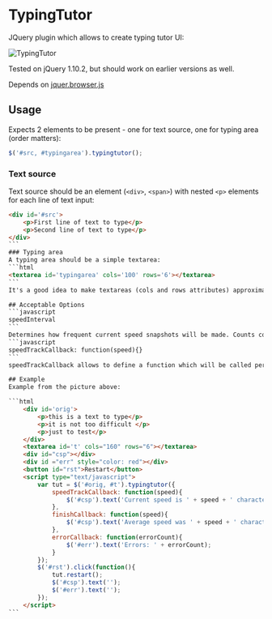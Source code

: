 # TypingTutor

JQuery plugin which allows to create typing tutor UI:

![TypingTutor](http://s14.postimg.org/x9q5aimvl/type.png)

Tested on jQuery 1.10.2, but should work on earlier versions as well.

Depends on [jquer.browser.js](http://jquery.thewikies.com/browser)

## Usage
Expects 2 elements to be present - one for text source, one for typing area (order matters):
```javascript
$('#src, #typingarea').typingtutor();
```
### Text source
Text source should be an element 
(`<div>`, `<span>`) with nested `<p>` elements for each line of text input:
````html
<div id='#src'>
    <p>First line of text to type</p>
    <p>Second line of text to type</p>
</div>
```
### Typing area
A typing area should be a simple textarea:
```html
<textarea id='typingarea' cols='100' rows='6'></textarea>
```
It's a good idea to make textareas (cols and rows attributes) approximately the same size as input text size.

## Acceptable Options
```javascript
speedInterval
```
Determines how frequent current speed snapshots will be made. Counts continuously typed characters (with no erroneous one present, an error will reset the counter). Defaults to 4, which means that current speed callback will be called on every 4 subsequently typed correct characters.
```javascript
speedTrackCallback: function(speed){}
```
speedTrackCallback allows to define a function which will be called periodically (depending on *speedInterval* parameter) with parameter *speed* which corresponds to typed characters per minute.

## Example
Example from the picture above:

```html
	<div id='orig'>
		<p>this is a text to type</p>
		<p>it is not too difficult </p>
		<p>just to test</p>
	</div>
	<textarea id='t' cols="160" rows="6"></textarea>
	<div id="csp"></div>
	<div id ="err" style="color: red"></div>
	<button id="rst">Restart</button>
	<script type="text/javascript">
		var tut = $('#orig, #t').typingtutor({
			speedTrackCallback: function(speed){
				$('#csp').text('Current speed is ' + speed + ' characters per minute');
			},
			finishCallback: function(speed){
			    $('#csp').text('Average speed was ' + speed + ' characters per minute');
			},
			errorCallback: function(errorCount){
				$('#err').text('Errors: ' + errorCount);
			}
		});
		$('#rst').click(function(){
			tut.restart();
			$('#csp').text('');
			$('#err').text('');
		});
	</script>
```


